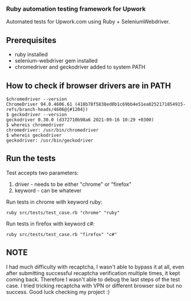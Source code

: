 ### Ruby automation testing framework for Upwork
Automated tests for Upwork.com using Ruby + SeleniumWebdriver.

## Prerequisites
- ruby installed
- selenium-webdriver gem installed
- chromedriver and geckodriver added to system PATH

## How to check if browser drivers are in PATH
```
$chromedriver --version
ChromeDriver 94.0.4606.61 (418b78f5838ed0b1c69bb4e51ea0252171854915-refs/branch-heads/4606@{#1204})
$ geckodriver --version
geckodriver 0.30.0 (d372710b98a6 2021-09-16 10:29 +0300)
$ whereis chromedriver
chromedriver: /usr/bin/chromedriver
$ whereis geckodriver
geckodriver: /usr/bin/geckodriver
```

## Run the tests
Test accepts two parameters:
1. driver - needs to be either "chrome" or "firefox"
2. keyword - can be whatever

Run tests in chrome with keyword ruby:
```
ruby src/tests/test_case.rb "chrome" "ruby"
```
Run tests in firefox with keyword c#:
```
ruby src/tests/test_case.rb "firefox" "c#"
```

## NOTE
I had much difficulty with recaptcha, I wasn't able to bypass it at all, even after submitting successful recaptcha verification multiple times, it kept coming back.
Therefore I wasn't able to debug the last steps of the test case.
I tried tricking recaptcha with VPN or different browser size but no success.
Good luck checking my project :)
